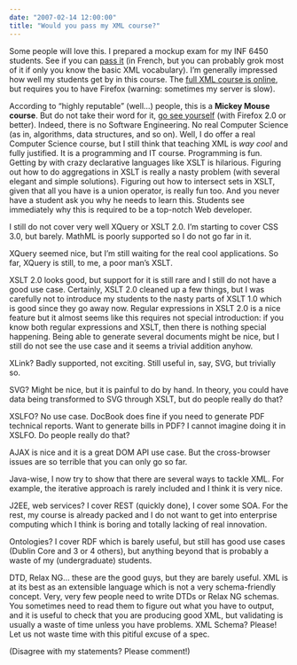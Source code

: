 ```yaml
---
date: "2007-02-14 12:00:00"
title: "Would you pass my XML course?"
---
```




Some people will love this. I prepared a mockup exam for my INF 6450 students. See if you can [pass it](https://lemire.me/inf6450/mod5/examenfactice.pdf) (in French, but you can probably grok most of it if only you know the basic XML vocabulary). I&rsquo;m generally impressed how well my students get by in this course. The [full XML course is online](https://lemire.me/inf6450/), but requires you to have Firefox (warning: sometimes my server is slow).

According to &ldquo;highly reputable&rdquo; (well&hellip;) people, this is a __Mickey Mouse course__. But do not take their word for it, [go see yourself](https://lemire.me/inf6450/) (with Firefox 2.0 or better). Indeed, there is no Software Engineering. No real Computer Science (as in, algorithms, data structures, and so on). Well, I do offer a real Computer Science course, but I still think that teaching XML is <em>way cool</em> and fully justified. It is a programming and IT course. Programming is fun. Getting by with crazy declarative languages like XSLT is hilarious. Figuring out how to do aggregations in XSLT is really a nasty problem (with several elegant and simple solutions). Figuring out how to intersect sets in XSLT, given that all you have is a union operator, is really fun too. And you never have a student ask you why he needs to learn this. Students see immediately why this is required to be a top-notch Web developer.

I still do not cover very well XQuery or XSLT 2.0. I&rsquo;m starting to cover CSS 3.0, but barely. MathML is poorly supported so I do not go far in it.

XQuery seemed nice, but I&rsquo;m still waiting for the real cool applications. So far, XQuery is still, to me, a poor man&rsquo;s XSLT.

XSLT 2.0 looks good, but support for it is still rare and I still do not have a good use case. Certainly, XSLT 2.0 cleaned up a few things, but I was carefully not to introduce my students to the nasty parts of XSLT 1.0 which is good since they go away now. Regular expressions in XSLT 2.0 is a nice feature but it almost seems like this requires not special introduction: if you know both regular expressions and XSLT, then there is nothing special happening. Being able to generate several documents might be nice, but I still do not see the use case and it seems a trivial addition anyhow.

XLink? Badly supported, not exciting. Still useful in, say, SVG, but trivially so.

SVG? Might be nice, but it is painful to do by hand. In theory, you could have data being transformed to SVG through XSLT, but do people really do that?

XSLFO? No use case. DocBook does fine if you need to generate PDF technical reports. Want to generate bills in PDF? I cannot imagine doing it in XSLFO. Do people really do that?

AJAX is nice and it is a great DOM API use case. But the cross-browser issues are so terrible that you can only go so far.

Java-wise, I now try to show that there are several ways to tackle XML. For example, the iterative approach is rarely included and I think it is very nice.

J2EE, web services? I cover REST (quickly done), I cover some SOA. For the rest, my course is already packed and I do not want to get into enterprise computing which I think is boring and totally lacking of real innovation.

Ontologies? I cover RDF which is barely useful, but still has good use cases (Dublin Core and 3 or 4 others), but anything beyond that is probably a waste of my (undergraduate) students.

DTD, Relax NG&hellip; these are the good guys, but they are barely useful. XML is at its best as an extensible language which is not a very schema-friendly concept. Very, very few people need to write DTDs or Relax NG schemas. You sometimes need to read them to figure out what you have to output, and it is useful to check that you are producing good XML, but validating is usually a waste of time unless you have problems. XML Schema? Please! Let us not waste time with this pitiful excuse of a spec.

(Disagree with my statements? Please comment!)

